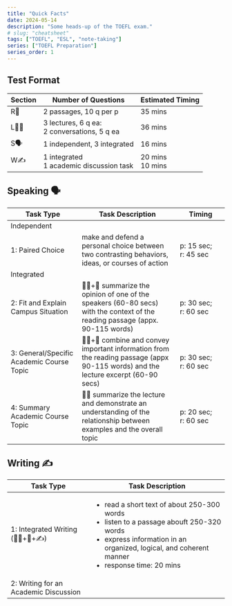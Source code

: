 ```yaml
---
title: "Quick Facts"
date: 2024-05-14
description: "Some heads-up of the TOEFL exam."
# slug: "cheatsheet"
tags: ["TOEFL", "ESL", "note-taking"]
series: ["TOEFL Preparation"]
series_order: 1
---
```


## Test Format
|Section|Number of Questions|Estimated Timing|
| - | - | - |
| R📖 | 2 passages, 10 q per p | 35 mins |
| L👂🏼 | 3 lectures, 6 q ea: <br> 2 conversations, 5 q ea | 36 mins |
| S🗣️ | 1 independent, 3 integrated | 16 mins |
| W✍️ | 1 integrated <br> 1 academic discussion task | 20 mins <br> 10 mins|
## Speaking 🗣️
<!-- | Question | Task 1 | Task 2 | Task 3 | Task 4 |
| - | - | - | - | - |
| type | personal preference | campus situation | academic term + lecture | academic lecture |
| material | X | R+L | R+L | L |
| preparation | 15 | 30 | 30 | 20 |
| answer | 45 | 60 | 60 | 60 | -->
| Task Type |Task Description| <div style="width:6em">Timing</div>      |
| - | - | - |
| Independent |
| 1: Paired Choice | make and defend a personal choice between two contrasting behaviors, ideas, or courses of action | p: 15 sec;<br> r: 45 sec |
| Integrated |
| 2: Fit and Explain Campus Situation | 👂🏼+📖 summarize the opinion of one of the speakers (60-80 secs) with the context of the reading passage (appx. 90-115 words)| p: 30 sec; <br> r: 60 sec |
| 3: General/Specific Academic Course Topic | 👂🏼+📖 combine and convey important information from the reading passage (appx 90-115 words) and the lecture excerpt (60-90 secs) | p: 30 sec; <br> r: 60 sec | 
| 4: Summary Academic Course Topic | 👂🏼 summarize the lecture and demonstrate an understanding of the relationship between examples and the overall topic  | p: 20 sec; <br> r: 60 sec |
## Writing ✍️
| Task Type | Task Description |
| - | - |
| 1: Integrated Writing (👂🏼+📖+✍️) | <ul><li>read a short text of about 250-300 words</li><li>listen to a passage abouft 250-320 words</li><li>express information in an organized, logical, and coherent manner</li><li>response time: 20 mins</li></ul>|
| 2: Writing for an Academic Discussion | |